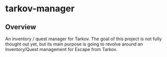 # tarkov-manager
## Overview
An inventory / quest manager for Tarkov. The goal of this project is not fully thought out yet, but its main purpose is going to revolve around an Inventory/Quest management for Escape from Tarkov.
